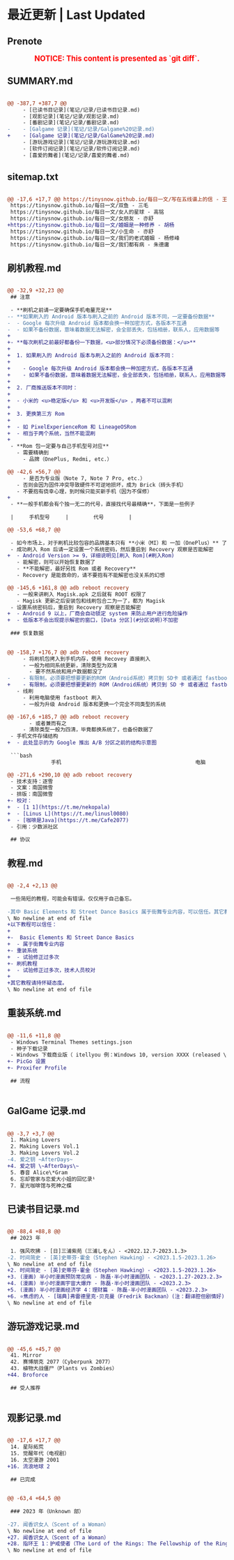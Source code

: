 # 最近更新 | Last Updated

## Prenote

<p style="font-size: larger; font-weight: bold; color: red; text-align: center;">NOTICE: This content is presented as `git diff`.</p>

## SUMMARY.md

```diff

@@ -387,7 +387,7 @@
     - [已读书目记录](笔记/记录/已读书目记录.md)
     - [观影记录](笔记/记录/观影记录.md)
     - [番剧记录](笔记/记录/番剧记录.md)
-    - [Galgame 记录](笔记/记录/Galgame%20记录.md)
+    - [Galgame 记录](笔记/记录/GalGame%20记录.md)
     - [游玩游戏记录](笔记/记录/游玩游戏记录.md)
     - [软件订阅记录](笔记/记录/软件订阅记录.md)
     - [喜爱的舞者](笔记/记录/喜爱的舞者.md)
```

## sitemap.txt

```diff

@@ -17,6 +17,7 @@ https://tinysnow.github.io/每日一文/写在五线谱上的信 - 王小波
 https://tinysnow.github.io/每日一文/双鱼 - 三毛
 https://tinysnow.github.io/每日一文/女人的星球 - 高铭
 https://tinysnow.github.io/每日一文/女朋友 - 亦舒
+https://tinysnow.github.io/每日一文/婚姻是一种修养 - 胡杨
 https://tinysnow.github.io/每日一文/小生命 - 亦舒
 https://tinysnow.github.io/每日一文/我们的老式婚姻 - 杨修峰
 https://tinysnow.github.io/每日一文/我们都有病 - 朱德庸
```


## 刷机教程.md

```diff

@@ -32,9 +32,23 @@
 ## 注意
 
 - **刷机之前请一定要确保手机电量充足**
-- **如果刷入的 Android 版本与刷入之前的 Android 版本不同，一定要备份数据**
-  - Google 每次升级 Android 版本都会换一种加密方式，各版本不互通
-  - 如果不备份数据，意味着数据无法解密，会全部丢失，包括相册，联系人，应用数据等
+
+- **每次刷机之前最好都备份一下数据，<u>部分情况下必须备份数据：</u>**
+  
+  1. 如果刷入的 Android 版本与刷入之前的 Android 版本不同：
+  
+    - Google 每次升级 Android 版本都会换一种加密方式，各版本不互通
+    - 如果不备份数据，意味着数据无法解密，会全部丢失，包括相册，联系人，应用数据等
+  
+  2. 厂商推送版本不同时：
+  
+  - 小米的 <u>稳定版</u> 和 <u>开发版</u> ，两者不可以混刷
+  
+  3. 更换第三方 Rom
+  
+  - 如 PixelExperienceRom 和 LineageOSRom
+  - 相当于两个系统，当然不能混刷
+  
 - **Rom 包一定要与自己手机型号对应**
   - 需要精确到
     - 品牌（OnePlus, Redmi, etc.）

@@ -42,6 +56,7 @@
     - 是否为专业版（Note 7, Note 7 Pro, etc.）
   - 否则会因为固件冲突导致硬件不可逆地损坏，成为 Brick（砖头手机）
   - 不要抱有侥幸心理，到时候只能买新手机（因为不保修）
+  
 - **一般手机都会有个独一无二的代号，直接找代号最精确**，下面是一些例子
 
 |     手机型号     |        代号        |

@@ -53,6 +68,7 @@
 
 - 如今市场上，对于刷机比较包容的品牌基本只有 **小米（MI）和 一加（OnePlus）** 了
 - 成功刷入 Rom 后请一定设置一个系统密码，然后重启到 Recovery 观察是否能解密
+  - Android Version >= 9，详细说明见[刷入 Rom](#刷入Rom)
   - 能解密，则可以开始恢复数据了
   - **不能解密，最好另找 Rom 或者 Recovery**
   - Recovery 是能救命的，请不要抱有不能解密也没关系的幻想

@@ -145,6 +161,8 @@ adb reboot recovery
   - 一般来讲刷入 Magisk.apk 之后就有 ROOT 权限了
   - Magisk 更新之后安装包和线刷包合二为一了，都为 Magisk
 - 设置系统密码后，重启到 Recovery 观察是否能解密
+  - Android 9 以上，厂商会自动锁定 system 来防止用户进行危险操作
+  - 低版本不会出现提示解密的窗口，[Data 分区](#分区说明)不加密
 
 ### 恢复数据
 

@@ -158,7 +176,7 @@ adb reboot recovery
     - 将刷机包拷入到手机内存，使用 Recovey 直接刷入
     - 一般为相同系统更新，清除类型为双清
       - 要不然系统和用户数据都没了
-    - 有限制，必须要把想要更新的ROM（Android系统）拷贝到 SD卡 或者通过 fastboot拷贝到内部存储中
+    - 有限制，必须要把想要更新的 ROM（Android系统）拷贝到 SD 卡 或者通过 fastboot 拷贝到内部存储中
   - 线刷
     - 利用电脑使用 fastboot 刷入
     - 一般为升级 Android 版本和更换一个完全不同类型的系统

@@ -167,6 +185,7 @@ adb reboot recovery
       - 或者兼而有之
     - 清除类型一般为四清，毕竟都换系统了，也备份数据了
 - 手机文件存储结构
+  - 此处显示的为 Google 推出 A/B 分区之前的结构示意图
 
 ```bash
              手机                                           电脑

@@ -271,6 +290,10 @@ adb reboot recovery
 - 技术支持：逐雪
 - 文案：南国微雪
 - 排版：南国微雪
+- 校对：
+  - [1 1](https://t.me/nekopala)
+  - [Linus L](https://t.me/linusl0080)
+  - [咖啡是Java](https://t.me/Cafe2077)
 - 引用：少数派社区
 
 ## 协议
```

## 教程.md

```diff

@@ -2,4 +2,13 @@
 
 一些简短的教程，可能会有错误。仅仅用于自己备忘。
 
-其中 Basic Elements 和 Street Dance Basics 属于街舞专业内容，可以信任。其它教程请持怀疑态度。
\ No newline at end of file
+以下教程可以信任：
+
+-  Basic Elements 和 Street Dance Basics
+  - 属于街舞专业内容
+- 重装系统
+  - 试验修正过多次
+- 刷机教程
+  - 试验修正过多次，技术人员校对
+
+其它教程请持怀疑态度。
\ No newline at end of file
```

## 重装系统.md

```diff

@@ -11,6 +11,8 @@
 - Windows Terminal Themes settings.json
 - 种子下载记录
 - Windows 下载商业版（ itellyou 例：Windows 10, version XXXX (released \<month> \<year>) 64-bit Chinese Simplified）不要下 LTSC 和 LTSB
+- PicGo 设置
+- Proxifer Profile
 
 ## 流程
 
```

## GalGame 记录.md

```diff

@@ -3,7 +3,7 @@
 1. Making Lovers
 2. Making Lovers Vol.1
 3. Making Lovers Vol.2
-4. 爱之钥 ~AfterDays~
+4. 爱之钥 \~AfterDays\~
 5. 春音 Alice\*Gram
 6. 忘却管家与恋爱大小姐的回忆录¹
 7. 星光咖啡馆与死神之蝶
```

## 已读书目记录.md

```diff

@@ -88,4 +88,8 @@
 ## 2023 年
 
 1. 强风吹拂 - [日]三浦紫苑（三浦しをん）- <2022.12.7-2023.1.3>
-2. 时间简史 - [英]史蒂芬·霍金（Stephen Hawking）- <2023.1.5-2023.1.26>
\ No newline at end of file
+2. 时间简史 - [英]史蒂芬·霍金（Stephen Hawking）- <2023.1.5-2023.1.26>
+3. (漫画) 半小时漫画预防常见病 - 陈磊·半小时漫画团队 - <2023.1.27-2023.2.3>
+4. (漫画) 半小时漫画宇宙大爆炸 - 陈磊·半小时漫画团队 - <2023.2.3>
+5. (漫画) 半小时漫画经济学 4：理财篇 - 陈磊·半小时漫画团队 - <2023.2.3>
+6. ⭐️焦虑的人 - [瑞典]弗雷德里克·贝克曼（Fredrik Backman）(注：翻译腔但剧情好) - <2023.1.27-2023.2.11>
\ No newline at end of file
```

## 游玩游戏记录.md

```diff

@@ -45,6 +45,7 @@
 41. Mirror
 42. 赛博朋克 2077（Cyberpunk 2077）
 43. 植物大战僵尸（Plants vs Zombies）
+44. Broforce
 
 ## 受人推荐
 
```

## 观影记录.md

```diff

@@ -17,6 +17,7 @@
 14. 星际拓荒
 15. 觉醒年代（电视剧）
 16. 太空漫游 2001
+16. 流浪地球 2
 
 ## 已完成
 

@@ -63,4 +64,5 @@
 
 ### 2023 年（Unknown 部）
 
-27. 闻香识女人（Scent of a Woman）
\ No newline at end of file
+27. 闻香识女人（Scent of a Woman）
+28. 指环王 1：护戒使者（The Lord of the Rings: The Fellowship of the Ring）
\ No newline at end of file
```

